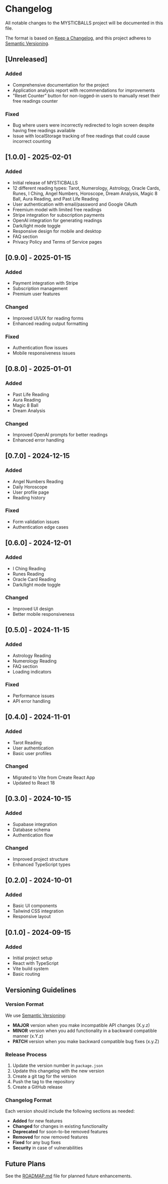 # Changelog

All notable changes to the MYSTICBALLS project will be documented in this file.

The format is based on [Keep a Changelog](https://keepachangelog.com/en/1.0.0/),
and this project adheres to [Semantic Versioning](https://semver.org/spec/v2.0.0.html).

## [Unreleased]

### Added
- Comprehensive documentation for the project
- Application analysis report with recommendations for improvements
- "Reset Counter" button for non-logged-in users to manually reset their free readings counter

### Fixed
- Bug where users were incorrectly redirected to login screen despite having free readings available
- Issue with localStorage tracking of free readings that could cause incorrect counting

## [1.0.0] - 2025-02-01

### Added
- Initial release of MYSTICBALLS
- 12 different reading types: Tarot, Numerology, Astrology, Oracle Cards, Runes, I Ching, Angel Numbers, Horoscope, Dream Analysis, Magic 8 Ball, Aura Reading, and Past Life Reading
- User authentication with email/password and Google OAuth
- Freemium model with limited free readings
- Stripe integration for subscription payments
- OpenAI integration for generating readings
- Dark/light mode toggle
- Responsive design for mobile and desktop
- FAQ section
- Privacy Policy and Terms of Service pages

## [0.9.0] - 2025-01-15

### Added
- Payment integration with Stripe
- Subscription management
- Premium user features

### Changed
- Improved UI/UX for reading forms
- Enhanced reading output formatting

### Fixed
- Authentication flow issues
- Mobile responsiveness issues

## [0.8.0] - 2025-01-01

### Added
- Past Life Reading
- Aura Reading
- Magic 8 Ball
- Dream Analysis

### Changed
- Improved OpenAI prompts for better readings
- Enhanced error handling

## [0.7.0] - 2024-12-15

### Added
- Angel Numbers Reading
- Daily Horoscope
- User profile page
- Reading history

### Fixed
- Form validation issues
- Authentication edge cases

## [0.6.0] - 2024-12-01

### Added
- I Ching Reading
- Runes Reading
- Oracle Card Reading
- Dark/light mode toggle

### Changed
- Improved UI design
- Better mobile responsiveness

## [0.5.0] - 2024-11-15

### Added
- Astrology Reading
- Numerology Reading
- FAQ section
- Loading indicators

### Fixed
- Performance issues
- API error handling

## [0.4.0] - 2024-11-01

### Added
- Tarot Reading
- User authentication
- Basic user profiles

### Changed
- Migrated to Vite from Create React App
- Updated to React 18

## [0.3.0] - 2024-10-15

### Added
- Supabase integration
- Database schema
- Authentication flow

### Changed
- Improved project structure
- Enhanced TypeScript types

## [0.2.0] - 2024-10-01

### Added
- Basic UI components
- Tailwind CSS integration
- Responsive layout

## [0.1.0] - 2024-09-15

### Added
- Initial project setup
- React with TypeScript
- Vite build system
- Basic routing

## Versioning Guidelines

### Version Format

We use [Semantic Versioning](https://semver.org/):

- **MAJOR** version when you make incompatible API changes (X.y.z)
- **MINOR** version when you add functionality in a backward compatible manner (x.Y.z)
- **PATCH** version when you make backward compatible bug fixes (x.y.Z)

### Release Process

1. Update the version number in `package.json`
2. Update this changelog with the new version
3. Create a git tag for the version
4. Push the tag to the repository
5. Create a GitHub release

### Changelog Format

Each version should include the following sections as needed:

- **Added** for new features
- **Changed** for changes in existing functionality
- **Deprecated** for soon-to-be removed features
- **Removed** for now removed features
- **Fixed** for any bug fixes
- **Security** in case of vulnerabilities

## Future Plans

See the [ROADMAP.md](../ROADMAP.md) file for planned future enhancements.
